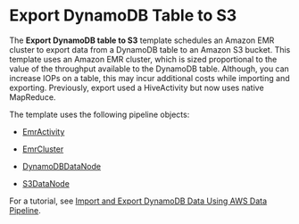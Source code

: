 # Export DynamoDB Table to S3<a name="dp-template-exportddbtos3"></a>

The **Export DynamoDB table to S3** template schedules an Amazon EMR cluster to export data from a DynamoDB table to an Amazon S3 bucket\. This template uses an Amazon EMR cluster, which is sized proportional to the value of the throughput available to the DynamoDB table\. Although, you can increase IOPs on a table, this may incur additional costs while importing and exporting\. Previously, export used a HiveActivity but now uses native MapReduce\.

The template uses the following pipeline objects:

+ [EmrActivity](dp-object-emractivity.md)

+ [EmrCluster](dp-object-emrcluster.md)

+ [DynamoDBDataNode](dp-object-dynamodbdatanode.md)

+ [S3DataNode](dp-object-s3datanode.md)

For a tutorial, see [Import and Export DynamoDB Data Using AWS Data Pipeline](dp-importexport-ddb.md)\.